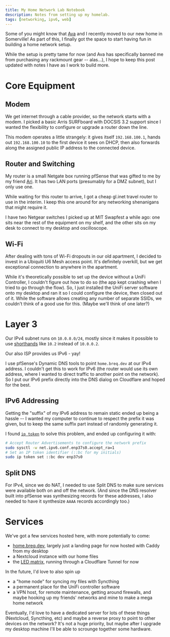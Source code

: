 ```yaml
---
title: My Home Network Lab Notebook
description: Notes from setting up my homelab.
tags: [networking, ipv6, web]
---
```


Some of you might know that [Ava](https://avasilver.dev/) and I recently moved to our new home in Somerville! As part of this, I finally got the space to start having fun in building a home network setup.

While the setup is pretty tame for now (and Ava has specifically banned me from purchasing any rackmount gear -- alas...), I hope to keep this post updated with notes I have as I work to build more.

# Core Equipment

## Modem

We get internet through a cable provider, so the network starts with a modem. I picked a basic Arris SURFboard with DOCSIS 3.2 support since I wanted the flexibility to configure or upgrade a router down the line.

This modem operates a little strangely: it gives itself `192.168.100.1`, hands out `192.168.100.10` to the first device it sees on DHCP, then also forwards along the assigned public IP address to the connected device.

## Router and Switching

My router is a small Netgate box running pfSense that was gifted to me by my friend [Ari](https://adryd.com/). It has two LAN ports (presumably for a DMZ subnet), but I only use one.

While waiting for this router to arrive, I got a cheap gl.inet travel router to use in the interim. I keep this one around for any networking shenanigans that might require it.

I have two Netgear switches I picked up at MIT Swapfest a while ago: one sits near the rest of the equipment on my shelf, and the other sits on my desk to connect to my desktop and oscilloscope.

## Wi-Fi

After dealing with tons of Wi-Fi dropouts in our old apartment, I decided to invest in a Ubiquiti U6 Mesh access point. It's definitely overkill, but we get exceptional connection to anywhere in the apartment.

While it's theoretically possible to set up the device without a UniFi Controller, I couldn't figure out how to do so (the app kept crashing when I tried to go through the flow). So, I just installed the UniFi server software onto my desktop and ran it so I could configure the device, then closed out of it. While the software allows creating any number of separate SSIDs, we couldn't think of a good use for this. (Maybe we'll think of one later?)

# Layer 3

Our IPv4 subnet runs on `10.0.0.0/24`, mostly since it makes it possible to use [shorthands](https://en.wikipedia.org/wiki/IPv4#Address_representations) like `10.2` instead of `10.0.0.2`.

Our also ISP provides us IPv6 - yay!

I use pfSense's Dynamic DNS tools to point `home.breq.dev` at our IPv4 address. I couldn't get this to work for IPv6 (the router would use its own address, where I wanted to direct traffic to another point on the network). So I put our IPv6 prefix directly into the DNS dialog on Cloudflare and hoped for the best.

## IPv6 Addressing

Getting the "suffix" of my IPv6 address to remain static ended up being a hassle -- I wanted my computer to continue to respect the prefix it was given, but to keep the same suffix part instead of randomly generating it.

I found [`ip token`](https://man7.org/linux/man-pages/man8/ip-token.8.html) to solve this problem, and ended up configuring it with:

```bash
# Accept Router Advertisements to configure the network prefix
sudo sysctl -w net.ipv6.conf.enp37s0.accept_ra=1
# Set an IP token identifier (::bc for my initials)
sudo ip token set ::bc dev enp37s0
```

## Split DNS

For IPv4, since we do NAT, I needed to use Split DNS to make sure services were available both on and off the network. (And since the DNS resolver built into pfSense was synthesizing records for these addresses, I also needed to have it synthesize `AAAA` records accordingly too.)

# Services

We've got a few services hosted here, with more potentially to come:

- [home.breq.dev](https://home.breq.dev/), largely just a landing page for now hosted with Caddy from my desktop
- a Nextcloud instance with our home files
- the [LED matrix](/projects/wallmatrix), running through a Cloudflare Tunnel for now

In the future, I'd love to also spin up

- a "home node" for syncing my files with Syncthing
- a permanent place for the UniFi controller software
- a VPN host, for remote maintenance, getting around firewalls, and maybe hooking up my friends' networks and mine to make a mega home network

Eventually, I'd love to have a dedicated server for lots of these things (Nextcloud, Syncthing, etc) and maybe a reverse proxy to point to other devices on the network? It's not a huge priority, but maybe after I upgrade my desktop machine I'll be able to scrounge together some hardware.
